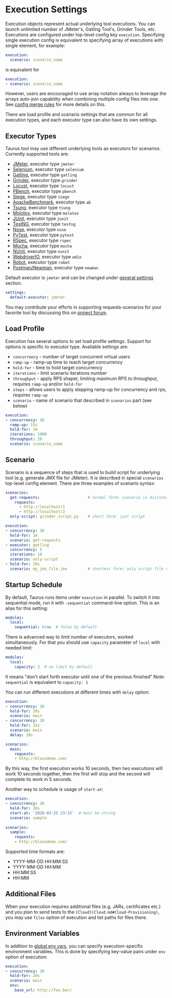 # Execution Settings

Execution objects represent actual underlying tool executions. You can launch unlimited number of JMeter's, 
Gatling Tool's, Grinder Tools, etc. Executions are configured under top-level config key `execution`. 
Specifying single execution config is equivalent to specifying array of executions with single element, for example:

```yaml
execution:
  scenario: scenario_name    
```

is equivalent for 

```yaml
execution:
- scenario: scenario_name
```

However, users are encouraged to use array notation always to leverage the arrays auto-join capability when 
combining multiple config files into one. See [config merge rules](CommandLine.md#configuration-files-processing) 
for more details on this.

There are load profile and scenario settings that are common for all execution types, and each executor type can 
also have its own settings.

## Executor Types

Taurus tool may use different underlying tools as executors for scenarios. Currently supported tools are:
 
  - [JMeter](JMeter.md), executor type `jmeter`
  - [Selenium](Selenium.md), executor type `selenium`
  - [Gatling](Gatling.md), executor type `gatling`
  - [Grinder](Grinder.md), executor type `grinder`
  - [Locust](Locust.md), executor type `locust`
  - [PBench](PBench.md), executor type `pbench`
  - [Siege](Siege.md), executor type `siege`
  - [ApacheBenchmark](ApacheBenchmark.md), executor type `ab`
  - [Tsung](Tsung.md), executor type `tsung`
  - [Molotov](Molotov.md), executor type `molotov`
  - [JUnit](JUnit.md), executor type `junit`
  - [TestNG](TestNG.md), executor type `testng`
  - [Nose](Nose.md), executor type `nose`
  - [PyTest](PyTest.md), executor type `pytest`
  - [RSpec](RSpec.md), executor type `rspec`
  - [Mocha](Mocha.md), executor type `mocha`
  - [NUnit](NUnit.md), executor type `nunit`
  - [WebdriverIO](WebdriverIO.md), executor type `wdio`
  - [Robot](Robot.md), executor type `robot`
  - [Postman/Newman](Postman.md), executor type `newman`

Default executor is `jmeter` and can be changed under [general settings](ConfigSyntax.md#top-level-settings) section.
```yaml
settings:
  default-executor: jmeter
```

You may contribute your efforts in supporting requests-scenarios for your favorite tool by discussing this on 
[project forum](https://groups.google.com/forum/#!forum/codename-taurus).

## Load Profile

Execution has several options to set load profile settings. Support for options is specific to executor type. 
Available settings are:

 - `concurrency` - number of target concurrent virtual users
 - `ramp-up` - ramp-up time to reach target concurrency
 - `hold-for` - time to hold target concurrency
 - `iterations` - limit scenario iterations number
 - `throughput` - apply RPS shaper, limiting maximum RPS to throughput, requires `ramp-up` and/or `hold-for`
 - `steps` - allows users to apply stepping ramp-up for concurrency and rps, requires `ramp-up`
 - `scenario` - name of scenario that described in `scenarios` part (see below)

```yaml
execution: 
- concurrency: 10
  ramp-up: 15s
  hold-for: 2m
  iterations: 1000
  throughput: 20
  scenario: scenario_name
```

## Scenario

Scenario is a sequence of steps that is used to build script for underlying tool (e.g. generate JMX file for JMeter). 
It is described in special `scenarios` top-level config element. There are three examples of scenario syntax:

```yaml
scenarios:
  get-requests:                     # normal form: scenario is dictionary
    requests:
      - http://localhost/1
      - http://localhost/2  
  only-script: grinder_script.py    # short form: just script

execution:
- concurrency: 10
  hold-for: 1m
  scenario: get-requests  
- executor: gatling
  concurrency: 5
  iterations: 10
  scenario: only-script
- hold-for: 20s
  scenario: my_jmx_file.jmx         # shortest form: only script file name  
```

## Startup Schedule

By default, Taurus runs items under `execution` in parallel. 
To switch it into sequential mode, run it with `-sequential` command-line option. This is an alias for this setting:

```yaml
modules:
  local:
    sequential: true  # false by default
```
There is advanced way to limit number of executors, worked simultaneously. 
For that you should use `capacity` parameter of `local` with needed limit:  
```yaml
modules:
  local:
    capacity: 3  # no limit by default
```
It means "don't start forth executor until one of the previous finished"
Note: `sequential` is equivalent to `capacity: 1`    

You can run different executions at different times with `delay` option:
```yaml
execution:
- concurrency: 10
  hold-for: 20s
  scenario: main
- concurrency: 20
  hold-for: 15s
  scenario: main
  delay: 10s

scenarios:
  main:
    requests:
    - http://blazedemo.com/
```
By this way, the first execution works 10 seconds, then two executions will work 10 seconds together, 
then the first will stop and the second will complete its work in 5 seconds.

Another way to schedule is usage of `start-at`:
```yaml
execution:
- concurrency: 10
  hold-for: 20s
  start-at: '2020-03-25 23:15'  # must be string
  scenario: sample
  
scenarios:
  sample:
    requests:
    - http://blazedemo.com/
```
Supported time formats are:
- YYYY-MM-DD HH:MM:SS
- YYYY-MM-DD HH:MM
- HH:MM:SS
- HH:MM

## Additional Files

When your execution requires additional files (e.g. JARs, certificates etc.) and you plan to send tests to 
the `[Сloud](Cloud.md#Cloud-Provisioning)`, you may use `files` option of execution and list paths for files there. 

## Environment Variables

In addition to [global env vars](ConfigSyntax.md#environment-variable-access), you can specify execution-specific 
environment variables. This is done by specifying key-value pairs under `env` option of execution:  

```yaml
execution:
- concurrency: 10
  hold-for: 20s
  scenario: main
  env:
    base_url: http://foo.bar/
```